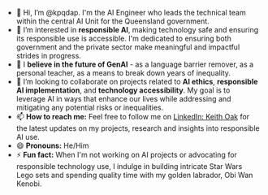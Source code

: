 - 👋 Hi, I’m @kpqdap. I'm the AI Engineer who leads the technical team within the central AI Unit for the Queensland government.
- 👀 I’m interested in **responsible AI**, making technology safe and ensuring its responsible use is accessible. I'm dedicated to ensuring both government and the private sector make meaningful and impactful strides in progress.
- 🌱 I **believe in the future of GenAI** - as a language barrier remover, as a personal teacher, as a means to break down years of inequality.
- 💞️ I’m looking to collaborate on projects related to **AI ethics**, **responsible AI implementation**, and **technology accessibility**. My goal is to leverage AI in ways that enhance our lives while addressing and mitigating any potential risks or inequalities.
- 📫 **How to reach me:** Feel free to follow me on [LinkedIn: Keith Oak](https://www.linkedin.com/in/keithoak) for the latest updates on my projects, research and insights into responsible AI use.
- 😄 **Pronouns:** He/Him
- ⚡ **Fun fact:** When I'm not working on AI projects or advocating for responsible technology use, I indulge in building intricate Star Wars Lego sets and spending quality time with my golden labrador, Obi Wan Kenobi.
